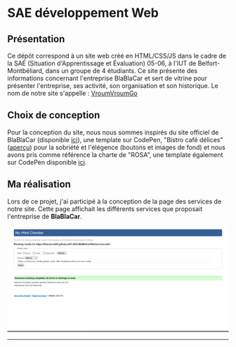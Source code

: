 # SAE développement Web

## Présentation 

Ce dépôt correspond à un site web créé en HTML/CSS/JS dans le cadre de la SAÉ (Situation d'Apprentissage et Évaluation) 05-06, à l'IUT de Belfort-Montbéliard, dans un groupe de 4 étudiants. Ce site présente des informations concernant l'entreprise BlaBlaCar et sert de vitrine pour présenter l'entreprise, ses activité, son organisation et son historique. Le nom de notre site s'appelle : [VroumVroumGo](https://lfulcran-iut90.github.io/S1-2023-BlaBlaCar/Site/index.html)

## Choix de conception  

Pour la conception du site, nous nous sommes inspirés du site officiel de BlaBlaCar (disponible [ici](https://www.blablacar.fr/)), une template sur CodePen, "Bistro café délices" ([aperçu](https://www.bistrocafedelices.com)) pour la sobriété et l'élégence (boutons et images de fond) et nous avons pris comme référence la charte de "ROSA", une template également sur CodePen disponible [ici](https://codepen.io/Sir_thirrygolooo/pen/PoXKOrE).

## Ma réalisation

Lors de ce projet, j'ai participé à la conception de la page des services de notre site. Cette page affichait les différents services que proposait l'entreprise de **BlaBlaCar**.

![capture d'écran de la conformité de la page](Site/Docs/capture_services.png)

***
